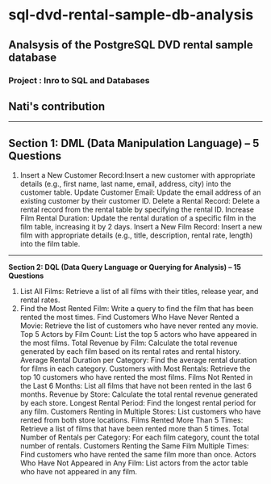 # sql-dvd-rental-sample-db-analysis
## Analsysis of the PostgreSQL DVD rental sample database
### Project : Inro to SQL and Databases
## Nati's contribution

---

**Section 1: DML (Data Manipulation Language) – 5 Questions**
---
1. Insert a New Customer Record:Insert a new customer with appropriate details (e.g., first name, last name, email, address, city) into the customer table.
Update Customer Email: Update the email address of an existing customer by their customer ID.
Delete a Rental Record: Delete a rental record from the rental table by specifying the rental ID.
Increase Film Rental Duration: Update the rental duration of a specific film in the film table, increasing it by 2 days.
Insert a New Film Record: Insert a new film with appropriate details (e.g., title, description, rental rate, length) into the film table.
---
**Section 2: DQL (Data Query Language or Querying for Analysis) – 15 Questions**
1. List All Films: Retrieve a list of all films with their titles, release year, and rental rates.
2. Find the Most Rented Film: Write a query to find the film that has been rented the most times.
Find Customers Who Have Never Rented a Movie: Retrieve the list of customers who have never rented any movie.
Top 5 Actors by Film Count: List the top 5 actors who have appeared in the most films.
Total Revenue by Film: Calculate the total revenue generated by each film based on its rental rates and rental history.
Average Rental Duration per Category: Find the average rental duration for films in each category.
Customers with Most Rentals: Retrieve the top 10 customers who have rented the most films.
Films Not Rented in the Last 6 Months: List all films that have not been rented in the last 6 months.
Revenue by Store: Calculate the total rental revenue generated by each store.
Longest Rental Period: Find the longest rental period for any film.
Customers Renting in Multiple Stores: List customers who have rented from both store locations.
Films Rented More Than 5 Times: Retrieve a list of films that have been rented more than 5 times.
Total Number of Rentals per Category: For each film category, count the total number of rentals.
Customers Renting the Same Film Multiple Times: Find customers who have rented the same film more than once.
Actors Who Have Not Appeared in Any Film: List actors from the actor table who have not appeared in any film.
